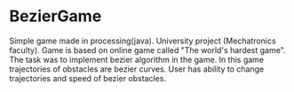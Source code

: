 # BezierGame
Simple game made in processing(java).
University project (Mechatronics faculty).
Game is based on online game called "The world's hardest game". 
The task was to implement bezier algorithm in the game.
In this game trajectories of obstacles are bezier curves.
User has ability to change trajectories and speed of bezier obstacles.
